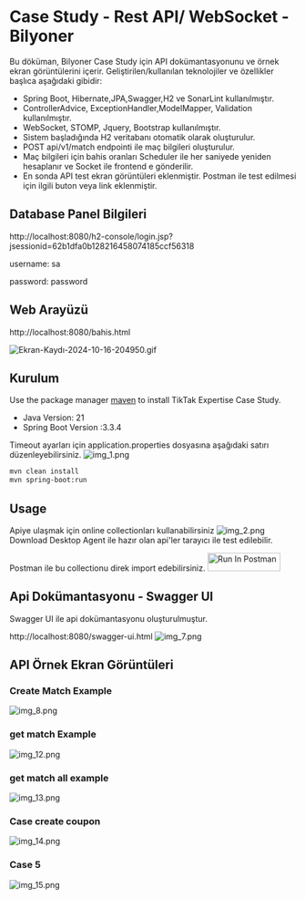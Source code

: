 # Case Study - Rest API/ WebSocket - Bilyoner

Bu döküman, Bilyoner Case Study için API dokümantasyonunu ve örnek ekran görüntülerini içerir.
Geliştirilen/kullanılan teknolojiler ve özellikler başlıca aşağıdaki gibidir:

- Spring Boot, Hibernate,JPA,Swagger,H2 ve SonarLint kullanılmıştır.
- ControllerAdvice, ExceptionHandler,ModelMapper, Validation kullanılmıştır.
- WebSocket, STOMP, Jquery, Bootstrap kullanılmıştır.
- Sistem başladığında H2 veritabanı otomatik olarak oluşturulur.
- POST api/v1/match endpointi ile maç bilgileri oluşturulur. 
- Maç bilgileri için bahis oranları Scheduler ile her saniyede yeniden hesaplanır ve Socket ile frontend e gönderilir.
- En sonda API test ekran görüntüleri eklenmiştir. Postman ile test edilmesi için ilgili buton veya link eklenmiştir.

## Database Panel Bilgileri
http://localhost:8080/h2-console/login.jsp?jsessionid=62b1dfa0b128216458074185ccf56318

username: sa

password: password

## Web Arayüzü
http://localhost:8080/bahis.html

![Ekran-Kaydı-2024-10-16-204950.gif](Ekran-Kaydı-2024-10-16-204950.gif)

## Kurulum

Use the package manager [maven](https://maven.apache.org/) to install TikTak Expertise Case Study.
- Java Version: 21
- Spring Boot Version :3.3.4

Timeout ayarları için application.properties dosyasına aşağıdaki satırı düzenleyebilirsiniz.
![img_1.png](img_1.png)

```bash
mvn clean install
mvn spring-boot:run
```

## Usage

Apiye ulaşmak için online collectionları kullanabilirsiniz
![img_2.png](img_2.png)
Download Desktop Agent ile hazır olan api'ler tarayıcı ile test edilebilir.

Postman ile bu collectionu direk import edebilirsiniz.
[<img src="https://run.pstmn.io/button.svg" alt="Run In Postman" style="width: 128px; height: 32px;">](https://app.getpostman.com/run-collection/8785996-cd6bece6-c1b9-4f53-a02d-ab704f311b27?action=collection%2Ffork&source=rip_markdown&collection-url=entityId%3D8785996-cd6bece6-c1b9-4f53-a02d-ab704f311b27%26entityType%3Dcollection%26workspaceId%3D623a4504-47d5-4070-ab4f-841c1d31010f)



## Api Dokümantasyonu - Swagger UI

Swagger UI ile api dokümantasyonu oluşturulmuştur.

http://localhost:8080/swagger-ui.html
![img_7.png](img_7.png)


## API Örnek Ekran Görüntüleri

### Create Match Example
![img_8.png](img_8.png)

### get match Example
![img_12.png](img_12.png)
### get match all example
![img_13.png](img_13.png)
### Case create coupon
![img_14.png](img_14.png)
### Case 5
![img_15.png](img_15.png)
